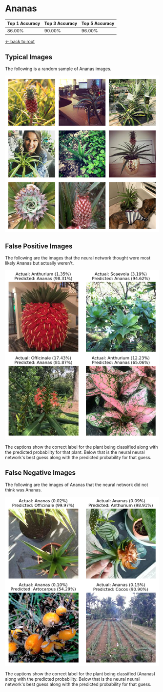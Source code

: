 
# Ananas

| Top 1 Accuracy | Top 3 Accuracy | Top 5 Accuracy | 
| --- | --- | --- |
| 86.00% | 90.00% | 96.00% | 

[← back to root](https://github.com/HACC2018/ohia.ai#results)

## Typical Images
The following is a random sample of Ananas images.
<p align="center"> <img src="../../../figures/typical/Ananas.png?raw=true"> </p>

## False Positive Images
The following are the images that the neural network thought were most likely Ananas but actually weren't.  
<p align="center"> <img src="../../../figures/false_positives/Ananas.png?raw=true"> </p>
The captions show the correct label for the plant being classified along with the predicted probability for that plant.  Below that is the neural neural network's best guess along with the predicted probability for that guess.

## False Negative Images
The following are the images of Ananas that the neural network did not think was Ananas.  
<p align="center"> <img src="../../../figures/false_negatives/Ananas.png?raw=true"> </p>
The captions show the correct label for the plant being classified (Ananas) along with the predicted probability.  Below that is the neural neural network's best guess along with the predicted probability for that guess.

